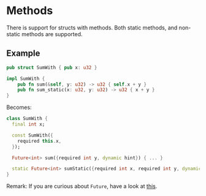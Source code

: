 # Methods

There is support for structs with methods. Both static methods, and non-static methods are supported.

## Example

```rust
pub struct SumWith { pub x: u32 }

impl SumWith {
    pub fn sum(&self, y: u32) -> u32 { self.x + y }
    pub fn sum_static(x: u32, y: u32) -> u32 { x + y }
}
```

Becomes:

```dart
class SumWith {
  final int x;

  const SumWith({
    required this.x,
  });

  Future<int> sum({required int y, dynamic hint}) { ... }

  static Future<int> sumStatic({required int x, required int y, dynamic hint}) { ... }
}
```

Remark: If you are curious about `Future`, have a look at [this](../concurrency/async-dart).

